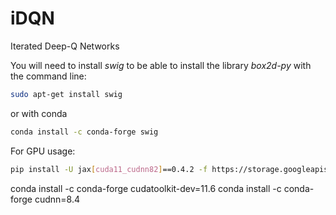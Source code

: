 # iDQN
Iterated Deep-Q Networks


You will need to install _swig_ to be able to install the library _box2d-py_ with the command line:
```bash
sudo apt-get install swig
```
or with conda
```Bash
conda install -c conda-forge swig
```

For GPU usage:
```Bash
pip install -U jax[cuda11_cudnn82]==0.4.2 -f https://storage.googleapis.com/jax-releases/jax_cuda_releases.html
```

conda install -c conda-forge cudatoolkit-dev=11.6
conda install -c conda-forge cudnn=8.4